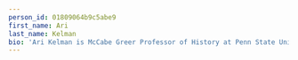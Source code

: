 ```yaml
---
person_id: 01809064b9c5abe9
first_name: Ari
last_name: Kelman
bio: 'Ari Kelman is McCabe Greer Professor of History at Penn State University. He is the author of [_A Misplaced Massacre: Struggling Over the Memory of Sand Creek_](http://www.amazon.com/exec/obidos/asin/0674503783/ref=nosim/backlist0e-20) and, with Jonathan Fetter-Vorm, [_Battle Lines: A Graphic History of the Civil War_](http://www.amazon.com/exec/obidos/asin/0809094746/ref=nosim/backlist0e-20).'
---
```

